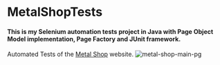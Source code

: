 # MetalShopTests
#### This is my Selenium automation tests project in Java with Page Object Model implementation, Page Factory and JUnit framework.

Automated Tests of the [Metal Shop](http://serwer169007.lh.pl/autoinstalator/serwer169007.lh.pl/wordpress10772/ "Softie's Metal Shop Homepage") website.
![metal-shop-main-pg](https://user-images.githubusercontent.com/120977639/229567796-15e8d500-ab8f-4ec8-8974-f92fc62c31bb.png)



